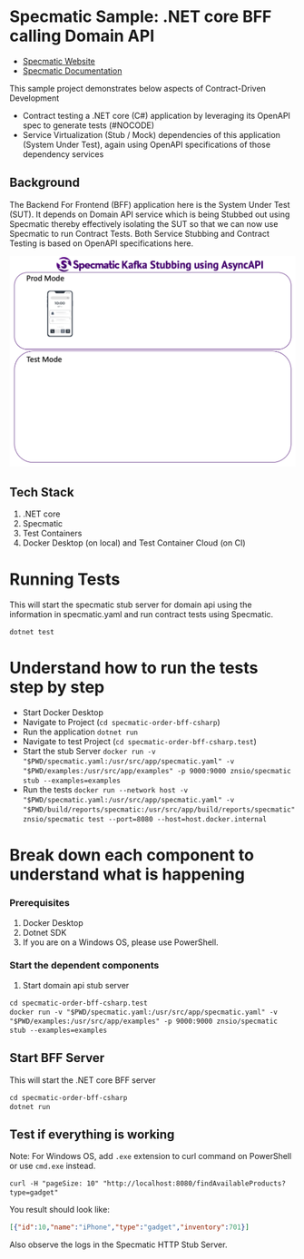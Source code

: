 # Specmatic Sample: .NET core BFF calling Domain API

* [Specmatic Website](https://specmatic.io)
* [Specmatic Documentation](https://specmatic.io/documentation.html)

This sample project demonstrates below aspects of Contract-Driven Development
* Contract testing a .NET core (C#) application by leveraging its OpenAPI spec to generate tests (#NOCODE)
* Service Virtualization (Stub / Mock) dependencies of this application (System Under Test), again using OpenAPI specifications of those dependency services

## Background

The Backend For Frontend (BFF) application here is the System Under Test (SUT). It depends on Domain API service which is being Stubbed out using Specmatic thereby effectively isolating the SUT so that we can now use Specmatic to run Contract Tests. Both Service Stubbing and Contract Testing is based on OpenAPI specifications here.

![CSharp Contract Driven Development](assets/specmatic-order-bff-architecture.gif)

## Tech Stack
1. .NET core
2. Specmatic
3. Test Containers
4. Docker Desktop (on local) and Test Container Cloud (on CI)

# Running Tests

This will start the specmatic stub server for domain api using the information in specmatic.yaml and run contract tests using Specmatic.

```shell
dotnet test
```

# Understand how to run the tests step by step
  - Start Docker Desktop
  - Navigate to Project (`cd specmatic-order-bff-csharp`)
  - Run the application `dotnet run`
  - Navigate to test Project (`cd specmatic-order-bff-csharp.test`)
  - Start the stub Server `docker run -v "$PWD/specmatic.yaml:/usr/src/app/specmatic.yaml" -v "$PWD/examples:/usr/src/app/examples" -p 9000:9000 znsio/specmatic stub --examples=examples`
  - Run the tests `docker run --network host -v "$PWD/specmatic.yaml:/usr/src/app/specmatic.yaml" -v "$PWD/build/reports/specmatic:/usr/src/app/build/reports/specmatic"  znsio/specmatic test --port=8080 --host=host.docker.internal`

# Break down each component to understand what is happening

### Prerequisites

1. Docker Desktop
2. Dotnet SDK
3. If you are on a Windows OS, please use PowerShell.

### Start the dependent components

1. Start domain api stub server

```shell
cd specmatic-order-bff-csharp.test
docker run -v "$PWD/specmatic.yaml:/usr/src/app/specmatic.yaml" -v "$PWD/examples:/usr/src/app/examples" -p 9000:9000 znsio/specmatic stub --examples=examples
```

## Start BFF Server
This will start the .NET core BFF server
```shell
cd specmatic-order-bff-csharp
dotnet run
```

## Test if everything is working

Note: For Windows OS, add `.exe` extension to curl command on PowerShell or use `cmd.exe` instead.

```shell
curl -H "pageSize: 10" "http://localhost:8080/findAvailableProducts?type=gadget"
```

You result should look like:
```json
[{"id":10,"name":"iPhone","type":"gadget","inventory":701}]
```

Also observe the logs in the Specmatic HTTP Stub Server.
